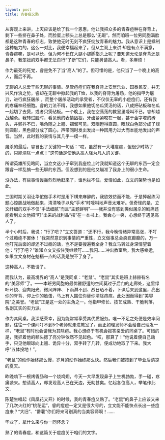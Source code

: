 ```yaml
---
layout: post
title: 青春痘又熟
---
```


从客观上来讲，上天应该是给了我一个恩惠，他让我把众多的青春痘种在脊背上，剩下一些挤在鼻子处，而脸蛋上额头上总是那么“无瑕”。然而咱班一位男同胞满脸都是这种青春的标志，致使他无时无刻不疯狂绽放青春的魅力。我从意识上是抵制这种魅力的，这么一对比，我便幸福起来了。但从主观上来讲 却是有点不满意，青春痘嘛，是可以长，但为何不长在大腿小腿脚指头上呢？要知道无论是脊背还是鼻子，我笨拙的双手都无法自行“了断”它们，只能另请高人。看，多麻烦！

作为最死的死党，睿是免不了当“高人”的了。但可惜的是，他只当了一个晚上的高人，而后不再。

无聊的人总爱干些无聊的事情。尽管痘痘们在我脊背上安居乐业、国泰民安，并无兴风作浪之势，睿却在无聊中掀起我的T恤，以我的脊背为屠场，他的指甲为屠刀，进行疯狂屠杀 ，而整个屠杀活动的承受者，不仅仅无辜的小痘痘们，还有我的疼痛神经细胞。睿的刀法不精，我想如果他切冬瓜煲汤的话，八成把砧板和冬瓜一起切了去煲，或者只煲砧板。一个晚上，我在空荡荡的教室里嚎叫不已，睿却越战越勇。我转过脸时，看见他的表情凶狠，牙齿紧紧咬在一起，甚于金字塔的砖头，并颤抖不已，嘴角随之上翘、褶皱可见，双眼瞪得直圆，眼球白色部分成了规则圆形，黑色部分成了圆心，声带同时发出发出一种因用力过大而本能地发出的声音。当然，此时我的表情与其几乎一模一样。

屠杀的最后，睿冒出了关键的一句话：“哎，虽然有一大堆痘痘，但很少时熟了的，只能清除一点点！”这句话是使他从高人降为凡人的关键。

所谓英雄所见略同，当立文这小子窜到我座位上时我就知道这个无聊的东西一定会跟睿一样乱搞一些无聊的东西。但没想到的是他又瞄准了我身上的弱小生命。

没办法，有些事情轰轰烈烈地赶来了，谁也拦不住，爱情如此，立文的架势也是如此。

三国时期关羽让华佗做手术时是用下棋来麻醉的，我欲效仿而不能，于是捧起练习题心惊胆战地做起来，清清嗓子以免“手术”时嚎叫地声音太难听。但奇怪的是，立文纤细的双手不仅“手法细腻”而且“主题鲜明”——我并没有感到类似屠杀的剧痛还能看到立文他把“叮”出来的战利品“摆”在一本书上。我会心一笑，心想终于遇见高人了。

半个小时后，我说：“行了吧？”立文答道：“还不行，我今晚情绪异常高涨，不叮个过瘾绝不罢休！”我突然意识到事情的严重性，立文做事总会疯疯癫癫的，万一他叮完后面的却还不过瘾的话，岂不是要搜遍我全身？我立马转过身深情望着他：“行了吧？”谁知立文又按住我继续叮……我闪……冲出教室后，我大感幸运，如果立文身材在魁梧一点的话我是脱不了身了。

这种高人，不敢请了。

而我认为，最高境界的“高人”是我同桌：“老鼠”。“老鼠”其实是班上赫赫有名的“美容师”了。——本班男同胞的最优雅舒适的空间莫过于后门的走廊处，这里绿叶环绕、迎向阳光、微风阵阵、下雨淋不到、烈日晒不着，下课后来到这里，亮出你的脊背、仰上你的脸蛋，马上有人围住你替你清除痘痘。此处因而得到“美容院”之美誉。“老鼠”正是这一处的主角之一。他指甲修长、技艺成熟、干脆利落，名副其实的实力派。

作为其同桌，我深感荣幸，因为能常常享受其优质服务。唯一不足之处便是效率问题，往往一个课间叮不到5个老师就走进教室了。而正如理发师不会给自己理发一样，“老鼠”有时也会请我为其除痘。我心想终于有机会报答亲爱的同桌了。可惜的是，我抓着他的额头摁了亮分钟依然不见起色。“哎，那算了！”他说着便自己动手，只见他眼球向上翘、诡异十分，双手转了几转，便成功地取了下来。我大呼“五体投地！”。

“老鼠”的动作始终那么慢，岁月的动作始终那么快。然后我们被拽到了毕业后清凉的夏天。

昨晚啃下一根烤香肠和一个烧鸡翅，今天一大早发现鼻子上生机勃勃，手一碰，疼痛袭来。想请高人，却发现高人已在天边，无助甚矣。忆起各位高人，举笔作此文．

陈楚生唱起《凤凰花又开》的时候，我的青春痘又熟了。“老鼠”的鼻子上应该又来了几次火红的“桃花运”，睿的痘痘一定又是很大号的，立文能不能快点长出一些痘痘来？“大旧”、“番薯”你们将来可别真的当美容师啊！……

毕业了，拿什么来与你一同怀念？

熟了的青春痘，和这篇关于痘痘关于咱们的文字。
